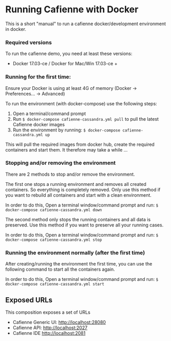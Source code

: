 # Running Cafienne with Docker

This is a short "manual" to run a cafienne docker/development environment in docker.

### Required versions

To run the cafienne demo, you need at least these versions:

* Docker 17.03-ce / Docker for Mac/Win 17.03-ce +

### Running for the first time:

Ensure your Docker is using at least 4G of memory (Docker -> Preferences... -> Advanced)

To run the environment (with docker-compose) use the following steps:

1. Open a terminal/command prompt
2. Run `$ docker-compose cafienne-cassandra.yml pull` to pull the latest Cafienne docker images
3. Run the environment by running: `$ docker-compose cafienne-cassandra.yml up`

This will pull the required images from docker hub, create the required containers and start them.
It therefore may take a while ...

### Stopping and/or removing the environment

There are 2 methods to stop and/or remove the environment.

The first one stops a running environment and removes all created containers.
So everything is completely removed. Only use this method if you want to rebuild all
containers and start with a clean environment.

In order to do this, Open a terminal window/command prompt and run: `$ docker-compose cafienne-cassandra.yml down`

The second method only stops the running containers and all data is preserved. Use this method if you want
to preserve all your running cases.

In order to do this, Open a terminal window/command prompt and run: `$ docker-compose cafienne-cassandra.yml stop`

### Running the environment normally (after the first time)

After creating/running the environment the first time, you can use the following
 command to start all the containers again.

In order to do this, Open a terminal window/command prompt and run: `$ docker-compose cafienne-cassandra.yml start`

## Exposed URLs

This composition exposes a set of URLs

- Cafienne Generic UI: [http://localhost:28080](http://localhost:28080)
- Cafienne API: [http://localhost:2027](http://localhost:2027)
- Cafienne IDE [http://localhost:2081](http://localhost:2081)
